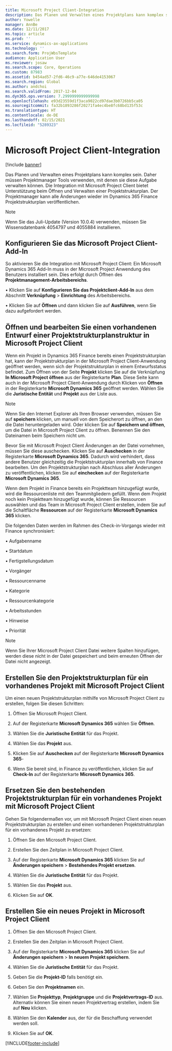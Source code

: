 ```yaml
---
title: Microsoft Project Client-Integration
description: Das Planen und Verwalten eines Projektplans kann komplex sein. Daher müssen Projektmanager Tools verwenden, mit denen sie diese Aufgabe verwalten können. Die Integration mit Microsoft Project Client bietet Unterstützung beim Öffnen und Verwalten einer Projektstrukturplan.
author: Yowelle
manager: AnnBe
ms.date: 12/11/2017
ms.topic: article
ms.prod: ''
ms.service: dynamics-ax-applications
ms.technology: ''
ms.search.form: ProjWbsTemplate
audience: Application User
ms.reviewer: josaw
ms.search.scope: Core, Operations
ms.custom: 87983
ms.assetid: b454ad57-2fd6-46c9-a77e-646de4153067
ms.search.region: Global
ms.author: andchoi
ms.search.validFrom: 2017-12-04
ms.dyn365.ops.version: 7.2999999999999998
ms.openlocfilehash: e93d23559d1f3aca9022cd97dae3b0726bb5ca05
ms.sourcegitcommit: fa32b1893286f20271fa4ec4be8fc68bd135f53c
ms.translationtype: HT
ms.contentlocale: de-DE
ms.lasthandoff: 02/15/2021
ms.locfileid: "5289323"
---
```

# <a name="microsoft-project-client-integration"></a>Microsoft Project Client-Integration

[!include [banner](../includes/banner.md)]

Das Planen und Verwalten eines Projektplans kann komplex sein. Daher müssen Projektmanager Tools verwenden, mit denen sie diese Aufgabe verwalten können. Die Integration mit Microsoft Project Client bietet Unterstützung beim Öffnen und Verwalten einer Projektstrukturplan. Der Projektmanager kann alle Änderungen wieder im Dynamics 365 Finance Projektstrukturplan veröffentlichen.

> [!NOTE]
> Wenn Sie das Juli-Update (Version 10.0.4) verwenden, müssen Sie Wissensdatenbank 4054797 und 4055884 installieren.

## <a name="configure-the-microsoft-project-client-add-in"></a>Konfigurieren Sie das Microsoft Project Client-Add-In
So aktivieren Sie die Integration mit Microsoft Project Client: Ein Microsoft Dynamics 365 Add-In muss in der Microsoft Project Anwendung des Benutzers installiert sein. Dies erfolgt durch Öffnen des **Projektmanagement-Arbeitsbereichs**.

• Klicken Sie auf **Konfigurieren Sie das Projektclient-Add-In** aus dem Abschnitt **Verknüpfung** > **Einrichtung** des Arbeitsbereichs.

• Klicken Sie auf **Öffnen** und dann klicken Sie auf **Ausführen**, wenn Sie dazu aufgefordert werden.

## <a name="open-and-edit-an-existing-draft-work-breakdown-structure-in-microsoft-project-client"></a>Öffnen und bearbeiten Sie einen vorhandenen Entwurf einer Projektstrukturplanstruktur in Microsoft Project Client
Wenn ein Projekt in Dynamics 365 Finance bereits einen Projektstrukturplan hat, kann der Projektstrukturplan in der Microsoft Project Client-Anwendung geöffnet werden, wenn sich der Projektstrukturplan in einem Entwurfsstatus befindet. Zum Öffnen von der Seite **Projekt** klicken Sie auf die Verknüpfung **In Microsoft Project öffnen** aus der Registerkarte **Plan**. Diese Seite kann auch in der Microsoft Project Client-Anwendung durch Klicken  von **Öffnen** in der Registerkarte **Microsoft Dynamics 365** geöffnet werden. Wählen Sie die **Juristische Entität** und **Projekt** aus der Liste aus.

> [!NOTE]
> Wenn Sie den Internet Explorer als Ihren Browser verwenden, müssen Sie auf **speichern** klicken, um manuell von dem Speicherort zu öffnen, an den die Datei heruntergeladen wird. Oder klicken Sie auf **Speichern und öffnen**, um die Datei in Microsoft Project Client zu öffnen. Benennen Sie den Dateinamen beim Speichern nicht um.

Bevor Sie mit Microsoft Project Client Änderungen an der Datei vornehmen, müssen Sie diese auschecken. Klicken Sie auf **Auschecken** in der Registerkarte **Microsoft Dynamics 365**. Dadurch wird verhindert, dass andere Benutzer gleichzeitig die Projektstrukturplan innerhalb von Finance bearbeiten. Um den Projektstrukturplan nach Abschluss aller Änderungen zu veröffentlichen, klicken Sie auf **einchecken** auf der Registerkarte **Microsoft Dynamics 365**.

Wenn dem Projekt in Finance bereits ein Projektteam hinzugefügt wurde, wird die Ressourcenliste mit den Teammitgliedern gefüllt. Wenn dem Projekt noch kein Projektteam hinzugefügt wurde, können Sie Ressourcen auswählen und das Team in Microsoft Project Client erstellen, indem Sie auf die Schaltfläche **Ressourcen** auf der Registerkarte **Microsoft Dynamics 365** klicken. 

Die folgenden Daten werden im Rahmen des Check-in-Vorgangs wieder mit Finance synchronisiert:

• Aufgabenname

• Startdatum

• Fertigstellungsdatum

• Vorgänger

• Ressourcenname

• Kategorie

• Ressourcenkategorie

• Arbeitsstunden

• Hinweise

• Priorität

> [!NOTE]
> Wenn Sie Ihrer Microsoft Project Client Datei weitere Spalten hinzufügen, werden diese nicht in der Datei gespeichert und beim erneuten Öffnen der Datei nicht angezeigt.

## <a name="create-the-work-breakdown-structure-for-an-existing-project-using-microsoft-project-client"></a>Erstellen Sie den Projektstrukturplan für ein vorhandenes Projekt mit Microsoft Project Client
Um einen neuen Projektstrukturplan mithilfe von Microsoft Project Client zu erstellen, folgen Sie diesen Schritten:


1.  Öffnen Sie Microsoft Project Client.

2.  Auf der Registerkarte **Microsoft Dynamics 365** wählen Sie **Öffnen**.

3.  Wählen Sie die **Juristische Entität** für das Projekt.

4.  Wählen Sie das **Projekt** aus.

5.  Klicken Sie auf **Auschecken** auf der Registerkarte **Microsoft Dynamics 365**-

6.  Wenn Sie bereit sind, in Finance zu veröffentlichen, klicken Sie auf **Check-In** auf der Registerkarte **Microsoft Dynamics 365**.

## <a name="replace-the-existing-work-breakdown-structure-for-an-existing-project-using-microsoft-project-client"></a>Ersetzen Sie den bestehenden Projektstrukturplan für ein vorhandenes Projekt mit Microsoft Project Client
Gehen Sie folgendermaßen vor, um mit Microsoft Project Client einen neuen Projektstrukturplan zu erstellen und einen vorhandenen Projektstrukturplan für ein vorhandenes Projekt zu ersetzen:

1.  Öffnen Sie den Microsoft Project Client.

2.  Erstellen Sie den Zeitplan in Microsoft Project Client.

3.  Auf der Registerkarte **Microsoft Dynamics 365** klicken Sie auf **Änderungen speichern** > **Bestehendes Projekt ersetzen**.

4.  Wählen Sie die **Juristische Entität** für das Projekt.

5.  Wählen Sie das **Projekt** aus.

6.  Klicken Sie auf **OK**.

## <a name="create-a-new-project-from-within-microsoft-project-client"></a>Erstellen Sie ein neues Projekt in Microsoft Project Client


1.  Öffnen Sie den Microsoft Project Client.

2.  Erstellen Sie den Zeitplan in Microsoft Project Client.

3.  Auf der Registerkarte **Microsoft Dynamics 365** klicken Sie auf **Änderungen speichern** > **In neuem Projekt speichern**.

4.  Wählen Sie die **Juristische Entität** für das Projekt.

5.  Geben Sie die **Projekt-ID** falls benötigt ein.

6.  Geben Sie den **Projektnamen** ein.

7.  Wählen Sie **Projekttyp**, **Projektgruppe** und die **Projektvertrags-ID** aus. Alternativ können Sie einen neuen Projektvertrag erstellen, indem Sie auf **Neu** klicken.

8.  Wählen Sie den **Kalender** aus, der für die Beschaffung verwendet werden soll.

11. Klicken Sie auf **OK**.


[!INCLUDE[footer-include](../includes/footer-banner.md)]